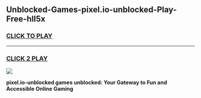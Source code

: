 
## Unblocked-Games-pixel.io-unblocked-Play-Free-hll5x
<h3>
<a href="https://premium76.site?title=pixel.io-unblocked&ref=18A1">CLICK TO PLAY</a></h3>
<hr>

<h3>
<a href="https://premium76.site?title=pixel.io-unblocked&ref=18A1">CLICK 2 PLAY</a>
  
</h3>

<a href="https://premium76.site?title=pixel.io-unblocked&ref=18A1"><img src="https://clearcache.store/games.png"></a>


**pixel.io-unblocked games unblocked: Your Gateway to Fun and Accessible Online Gaming**
